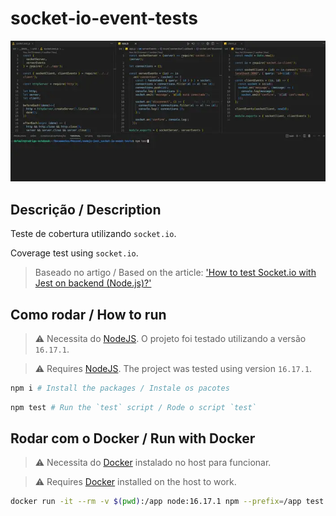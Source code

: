 # socket-io-event-tests

![thumbnail](thumbnail.webp)

## Descrição / Description

Teste de cobertura utilizando `socket.io`.

Coverage test using `socket.io`.

> Baseado no artigo / Based on the article: ['How to test Socket.io with Jest on backend (Node.js)?'](https://medium.com/@tozwierz/testing-socket-io-with-jest-on-backend-node-js-f71f7ec7010f)


## Como rodar / How to run

> ⚠️ Necessita do [NodeJS](https://nodejs.org/pt-br/). O projeto foi testado utilizando a versão `16.17.1`.

> ⚠️ Requires [NodeJS](https://nodejs.org/en/). The project was tested using version `16.17.1`.

```bash
npm i # Install the packages / Instale os pacotes
```

```bash
npm test # Run the `test` script / Rode o script `test`
```

## Rodar com o Docker / Run with Docker

> ⚠️ Necessita do [Docker](https://docs.docker.com/engine/install/) instalado no host para funcionar.

> ⚠️ Requires [Docker](https://docs.docker.com/engine/install/) installed on the host to work.

```bash
docker run -it --rm -v $(pwd):/app node:16.17.1 npm --prefix=/app test
```